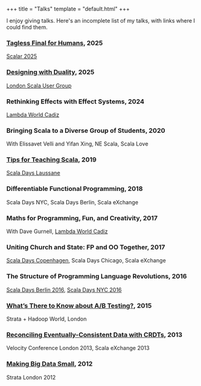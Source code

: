 +++
title = "Talks"
template = "default.html"
+++

I enjoy giving talks. Here's an incomplete list of my talks, with links where I could find them.

### [Tagless Final for Humans](/talks/tagless-final-for-humans/index.html), 2025
[Scalar 2025](https://www.scalar-conf.com/)

### [Designing with Duality](/talks/designing-with-duality/index.html), 2025
[London Scala User Group](https://www.meetup.com/london-scala/events/306237082/)

### Rethinking Effects with Effect Systems, 2024
[Lambda World Cadiz][lambda-world-cadiz-2024]

### Bringing Scala to a Diverse Group of Students, 2020
With Elissavet Velli and Yifan Xing, NE Scala, Scala Love

### [Tips for Teaching Scala](/posts/2019-06-20-tips-for-teaching-scala.html), 2019
[Scala Days Laussane][scala-days-lausanne-2019]

### Differentiable Functional Programming, 2018
Scala Days NYC, Scala Days Berlin, Scala eXchange

### Maths for Programming, Fun, and Creativity, 2017
With Dave Gurnell, [Lambda World Cadiz][lambda-world-cadiz-2017]

### Uniting Church and State: FP and OO Together, 2017
[Scala Days Copenhagen][scala-days-copenhagen-2017], Scala Days Chicago, Scala eXchange

### The Structure of Programming Language Revolutions, 2016
[Scala Days Berlin 2016][scala-days-berlin-2016], [Scala Days NYC 2016][scala-days-nyc-2016]

### [What’s There to Know about A/B Testing?](/posts/2015-05-14-strata-hadoop-world), 2015
Strata + Hadoop World, London

### [Reconciling Eventually-Consistent Data with CRDTs](/posts/2013-12-20-crdts-for-fun-and-eventual-profit), 2013
Velocity Conference London 2013, Scala eXchange 2013

### [Making Big Data Small](/posts/2012-10-01-strata-slides), 2012
Strata London 2012

[lambda-world-cadiz-2024]: https://www.youtube.com/watch?v=T26Yd-rURLs
[lambda-world-cadiz-2017]: https://www.youtube.com/watch?v=4AbSJfu6S8M
[scala-days-copenhagen-2017]: https://www.youtube.com/watch?v=IO5MD62dQbI
[scala-days-berlin-2016]: https://www.youtube.com/watch?v=bL-CcjKW1lw
[scala-days-nyc-2016]: https://www.youtube.com/watch?v=AL1J5AT4pfY
[scala-days-lausanne-2019]: https://portal.klewel.com/watch/webcast/scala-days-2019/talk/6/

